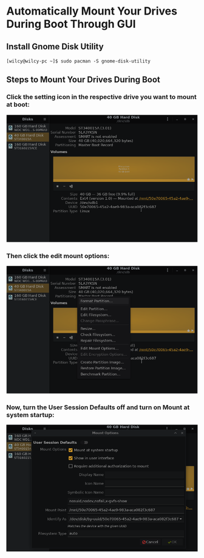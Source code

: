 # Automatically Mount Your Drives During Boot Through GUI
## Install Gnome Disk Utility
```console
[wilcy@wilcy-pc ~]$ sudo pacman -S gnome-disk-utility
```
## Steps to Mount Your Drives During Boot
### Click the setting icon in the respective drive you want to mount at boot:

![Setting Icon](SettingIcon.png)

### Then click the edit mount options:

![Edit Mount Options](EditMountOptions.png)

### Now, turn the User Session Defaults off and turn on Mount at system startup:

![Mount at system startup](UserDefault.png)
